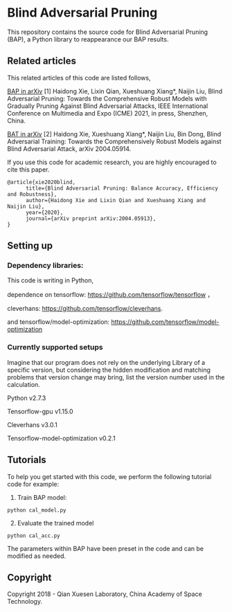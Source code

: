 # Blind Adversarial Pruning

This repository contains the source code for Blind Adversarial Pruning (BAP), a Python library to reappearance our BAP results.

## Related articles 

This related articles of this code are listed follows,

[BAP in arXiv](https://arxiv.org/abs/2004.05913) 
[1] Haidong Xie, Lixin Qian, Xueshuang Xiang*, Naijin Liu, Blind Adversarial Pruning: Towards the Comprehensive Robust Models with Gradually Pruning Against Blind Adversarial Attacks, IEEE International Conference on Multimedia and Expo (ICME) 2021, in press, Shenzhen, China. 

[BAT in arXiv](https://arxiv.org/abs/2004.05914) 
[2] Haidong Xie, Xueshuang Xiang*, Naijin Liu, Bin Dong, Blind Adversarial Training: Towards the Comprehensively Robust Models against Blind Adversarial Attack, arXiv 2004.05914. 

If you use this code for academic research, you are highly encouraged to cite this paper.
```
@article{xie2020blind,
      title={Blind Adversarial Pruning: Balance Accuracy, Efficiency and Robustness}, 
      author={Haidong Xie and Lixin Qian and Xueshuang Xiang and Naijin Liu},
      year={2020},
      journal={arXiv preprint arXiv:2004.05913},
}
```
## Setting up

### Dependency libraries:

This code is writing in Python, 

dependence on tensorflow: https://github.com/tensorflow/tensorflow ，

cleverhans: https://github.com/tensorflow/cleverhans.

and tensorflow/model-optimization:  https://github.com/tensorflow/model-optimization

### Currently supported setups

Imagine that our program does not rely on the underlying Library of a specific version, but considering the hidden modification and matching problems that version change may bring, list the version number used in the calculation. 

Python v2.7.3

Tensorflow-gpu v1.15.0

Cleverhans v3.0.1

Tensorflow-model-optimization v0.2.1

## Tutorials

To help you get started with this code, we perform the following tutorial code for example:

1. Train BAP model:
```
python cal_model.py 
```
2. Evaluate the trained model
```
python cal_acc.py 
```
The parameters within BAP have been preset in the code and can be modified as needed. 

## Copyright

Copyright 2018 - Qian Xuesen Laboratory, China Academy of Space Technology.